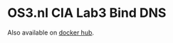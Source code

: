 # OS3.nl CIA Lab3 Bind DNS

Also available on [docker hub](https://hub.docker.com/r/os3nl/bind/~/settings/automated-builds/).
